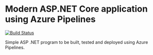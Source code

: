 # Modern ASP.NET Core application using Azure Pipelines

[![Build Status](https://dev.azure.com/hexxen/ML/_apis/build/status/Michael-McD.pipelines-dotnet-core?branchName=master)](https://dev.azure.com/hexxen/ML/_build/latest?definitionId=3&branchName=master)

Simple ASP .NET program to be built, tested and deployed using Azure Pipelines.


